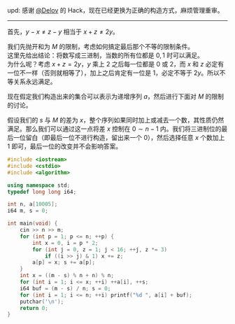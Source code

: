 upd: 感谢 [\@Delov](https://www.luogu.com.cn/user/277792) 的 Hack，现在已经更换为正确的构造方式，麻烦管理重审。

---

首先，$y-x\neq z-y$ 相当于 $x+z\neq 2y$。

我们先抛开和为 $M$ 的限制，考虑如何搞定最后那个不等的限制条件。   
这里先给出结论：将数写成三进制，当数的所有位都是 $0,1$ 时可以满足。   
为什么呢？考虑 $x+z=2y$，$y$ 乘上 $2$ 之后每一位都是 $0$ 或 $2$，而 $x$ 和 $z$ 必定有一位不一样（否则就相等了），加上之后肯定有一位是 $1$，必定不等于 $2y$。所以不等关系永远满足。

现在假定我们构造出来的集合可以表示为递增序列 $a$，然后进行下面对 $M$ 的限制的讨论。

假设我们的 $s$ 与 $M$ 的差为 $x$，整个序列如果同时加上或减去一个数，其性质仍然满足。那么我们可以通过这一点将差 $x$ 控制在 $0\sim n-1$ 内。我们将三进制位的最后一位留白（即最后一位不进行构造，留出来一个 $0$），然后选择任意 $x$ 个数加上 $1$ 即可，最后一位的改变并不会影响答案。


```cpp
#include <iostream>
#include <cstdio>
#include <algorithm>

using namespace std;
typedef long long i64;

int n, a[10005];
i64 m, s = 0;

int main(void) {
    cin >> n >> m;
    for (int p = 1; p <= n; ++p) {
        int x = 0, i = p * 2;
        for (int j = 0, z = 1; j < 16; ++j, z *= 3)
            if ((i >> j) & 1) x += z;
        a[p] = x; s += a[p];
    }
    int x = ((m - s) % n + n) % n;
    for (int i = 1; i <= x; ++i) ++a[i], ++s;
    i64 buf = (m - s) / n; s = 0;
    for (int i = 1; i <= n; ++i) printf("%d ", a[i] + buf);
    putchar('\n');
    return 0;
}
```